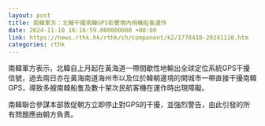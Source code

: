 ```yaml
---
layout: post
title: 南韓軍方：北韓干擾南韓GPS影響境內飛機船隻運作
date: 2024-11-10 16:16:59.000000000 +08:00
link: https://news.rthk.hk/rthk/ch/component/k2/1778410-20241110.htm
categories: rthk
---
```


南韓軍方表示，北韓自上月起在黃海道一帶間歇性地輸出全球定位系統GPS干擾信號，過去兩日亦在黃海南道海州市以及位於韓朝邊境的開城市一帶直接干擾南韓GPS，導致多艘南韓船隻及數十架次民航客機在運作時出現障礙。

南韓聯合參謀本部敦促朝方立即停止對GPS的干擾，並強烈警告，由此引發的所有問題應由朝方負責。

